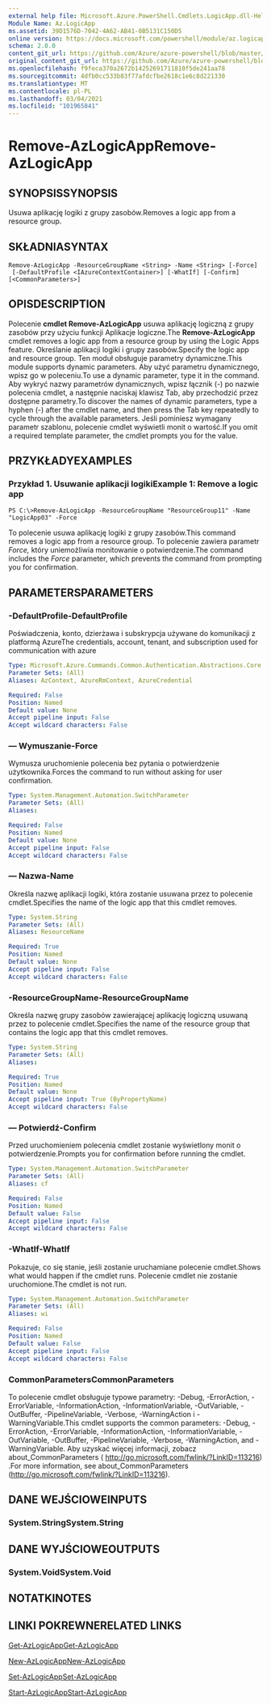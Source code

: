 ```yaml
---
external help file: Microsoft.Azure.PowerShell.Cmdlets.LogicApp.dll-Help.xml
Module Name: Az.LogicApp
ms.assetid: 39D1576D-7042-4A62-AB41-0B5131C150D5
online version: https://docs.microsoft.com/powershell/module/az.logicapp/remove-azlogicapp
schema: 2.0.0
content_git_url: https://github.com/Azure/azure-powershell/blob/master/src/LogicApp/LogicApp/help/Remove-AzLogicApp.md
original_content_git_url: https://github.com/Azure/azure-powershell/blob/master/src/LogicApp/LogicApp/help/Remove-AzLogicApp.md
ms.openlocfilehash: f9feca370a2672b14252691711810f5de241aa78
ms.sourcegitcommit: 4dfb0cc533b83f77afdcfbe2618c1e6c8d221330
ms.translationtype: MT
ms.contentlocale: pl-PL
ms.lasthandoff: 03/04/2021
ms.locfileid: "101965841"
---
```

# <span data-ttu-id="35eed-101">Remove-AzLogicApp</span><span class="sxs-lookup"><span data-stu-id="35eed-101">Remove-AzLogicApp</span></span>

## <span data-ttu-id="35eed-102">SYNOPSIS</span><span class="sxs-lookup"><span data-stu-id="35eed-102">SYNOPSIS</span></span>
<span data-ttu-id="35eed-103">Usuwa aplikację logiki z grupy zasobów.</span><span class="sxs-lookup"><span data-stu-id="35eed-103">Removes a logic app from a resource group.</span></span>

## <span data-ttu-id="35eed-104">SKŁADNIA</span><span class="sxs-lookup"><span data-stu-id="35eed-104">SYNTAX</span></span>

```
Remove-AzLogicApp -ResourceGroupName <String> -Name <String> [-Force]
 [-DefaultProfile <IAzureContextContainer>] [-WhatIf] [-Confirm] [<CommonParameters>]
```

## <span data-ttu-id="35eed-105">OPIS</span><span class="sxs-lookup"><span data-stu-id="35eed-105">DESCRIPTION</span></span>
<span data-ttu-id="35eed-106">Polecenie **cmdlet Remove-AzLogicApp** usuwa aplikację logiczną z grupy zasobów przy użyciu funkcji Aplikacje logiczne.</span><span class="sxs-lookup"><span data-stu-id="35eed-106">The **Remove-AzLogicApp** cmdlet removes a logic app from a resource group by using the Logic Apps feature.</span></span>
<span data-ttu-id="35eed-107">Określanie aplikacji logiki i grupy zasobów.</span><span class="sxs-lookup"><span data-stu-id="35eed-107">Specify the logic app and resource group.</span></span>
<span data-ttu-id="35eed-108">Ten moduł obsługuje parametry dynamiczne.</span><span class="sxs-lookup"><span data-stu-id="35eed-108">This module supports dynamic parameters.</span></span>
<span data-ttu-id="35eed-109">Aby użyć parametru dynamicznego, wpisz go w poleceniu.</span><span class="sxs-lookup"><span data-stu-id="35eed-109">To use a dynamic parameter, type it in the command.</span></span>
<span data-ttu-id="35eed-110">Aby wykryć nazwy parametrów dynamicznych, wpisz łącznik (-) po nazwie polecenia cmdlet, a następnie naciskaj klawisz Tab, aby przechodzić przez dostępne parametry.</span><span class="sxs-lookup"><span data-stu-id="35eed-110">To discover the names of dynamic parameters, type a hyphen (-) after the cmdlet name, and then press the Tab key repeatedly to cycle through the available parameters.</span></span>
<span data-ttu-id="35eed-111">Jeśli pominiesz wymagany parametr szablonu, polecenie cmdlet wyświetli monit o wartość.</span><span class="sxs-lookup"><span data-stu-id="35eed-111">If you omit a required template parameter, the cmdlet prompts you for the value.</span></span>

## <span data-ttu-id="35eed-112">PRZYKŁADY</span><span class="sxs-lookup"><span data-stu-id="35eed-112">EXAMPLES</span></span>

### <span data-ttu-id="35eed-113">Przykład 1. Usuwanie aplikacji logiki</span><span class="sxs-lookup"><span data-stu-id="35eed-113">Example 1: Remove a logic app</span></span>
```
PS C:\>Remove-AzLogicApp -ResourceGroupName "ResourceGroup11" -Name "LogicApp03" -Force
```

<span data-ttu-id="35eed-114">To polecenie usuwa aplikację logiki z grupy zasobów.</span><span class="sxs-lookup"><span data-stu-id="35eed-114">This command removes a logic app from a resource group.</span></span>
<span data-ttu-id="35eed-115">To polecenie zawiera parametr *Force,* który uniemożliwia monitowanie o potwierdzenie.</span><span class="sxs-lookup"><span data-stu-id="35eed-115">The command includes the *Force* parameter, which prevents the command from prompting you for confirmation.</span></span>

## <span data-ttu-id="35eed-116">PARAMETERS</span><span class="sxs-lookup"><span data-stu-id="35eed-116">PARAMETERS</span></span>

### <span data-ttu-id="35eed-117">-DefaultProfile</span><span class="sxs-lookup"><span data-stu-id="35eed-117">-DefaultProfile</span></span>
<span data-ttu-id="35eed-118">Poświadczenia, konto, dzierżawa i subskrypcja używane do komunikacji z platformą Azure</span><span class="sxs-lookup"><span data-stu-id="35eed-118">The credentials, account, tenant, and subscription used for communication with azure</span></span>

```yaml
Type: Microsoft.Azure.Commands.Common.Authentication.Abstractions.Core.IAzureContextContainer
Parameter Sets: (All)
Aliases: AzContext, AzureRmContext, AzureCredential

Required: False
Position: Named
Default value: None
Accept pipeline input: False
Accept wildcard characters: False
```

### <span data-ttu-id="35eed-119">— Wymuszanie</span><span class="sxs-lookup"><span data-stu-id="35eed-119">-Force</span></span>
<span data-ttu-id="35eed-120">Wymusza uruchomienie polecenia bez pytania o potwierdzenie użytkownika.</span><span class="sxs-lookup"><span data-stu-id="35eed-120">Forces the command to run without asking for user confirmation.</span></span>

```yaml
Type: System.Management.Automation.SwitchParameter
Parameter Sets: (All)
Aliases:

Required: False
Position: Named
Default value: None
Accept pipeline input: False
Accept wildcard characters: False
```

### <span data-ttu-id="35eed-121">— Nazwa</span><span class="sxs-lookup"><span data-stu-id="35eed-121">-Name</span></span>
<span data-ttu-id="35eed-122">Określa nazwę aplikacji logiki, która zostanie usuwana przez to polecenie cmdlet.</span><span class="sxs-lookup"><span data-stu-id="35eed-122">Specifies the name of the logic app that this cmdlet removes.</span></span>

```yaml
Type: System.String
Parameter Sets: (All)
Aliases: ResourceName

Required: True
Position: Named
Default value: None
Accept pipeline input: False
Accept wildcard characters: False
```

### <span data-ttu-id="35eed-123">-ResourceGroupName</span><span class="sxs-lookup"><span data-stu-id="35eed-123">-ResourceGroupName</span></span>
<span data-ttu-id="35eed-124">Określa nazwę grupy zasobów zawierającej aplikację logiczną usuwaną przez to polecenie cmdlet.</span><span class="sxs-lookup"><span data-stu-id="35eed-124">Specifies the name of the resource group that contains the logic app that this cmdlet removes.</span></span>

```yaml
Type: System.String
Parameter Sets: (All)
Aliases:

Required: True
Position: Named
Default value: None
Accept pipeline input: True (ByPropertyName)
Accept wildcard characters: False
```

### <span data-ttu-id="35eed-125">— Potwierdź</span><span class="sxs-lookup"><span data-stu-id="35eed-125">-Confirm</span></span>
<span data-ttu-id="35eed-126">Przed uruchomieniem polecenia cmdlet zostanie wyświetlony monit o potwierdzenie.</span><span class="sxs-lookup"><span data-stu-id="35eed-126">Prompts you for confirmation before running the cmdlet.</span></span>

```yaml
Type: System.Management.Automation.SwitchParameter
Parameter Sets: (All)
Aliases: cf

Required: False
Position: Named
Default value: False
Accept pipeline input: False
Accept wildcard characters: False
```

### <span data-ttu-id="35eed-127">-WhatIf</span><span class="sxs-lookup"><span data-stu-id="35eed-127">-WhatIf</span></span>
<span data-ttu-id="35eed-128">Pokazuje, co się stanie, jeśli zostanie uruchamiane polecenie cmdlet.</span><span class="sxs-lookup"><span data-stu-id="35eed-128">Shows what would happen if the cmdlet runs.</span></span>
<span data-ttu-id="35eed-129">Polecenie cmdlet nie zostanie uruchomione.</span><span class="sxs-lookup"><span data-stu-id="35eed-129">The cmdlet is not run.</span></span>

```yaml
Type: System.Management.Automation.SwitchParameter
Parameter Sets: (All)
Aliases: wi

Required: False
Position: Named
Default value: False
Accept pipeline input: False
Accept wildcard characters: False
```

### <span data-ttu-id="35eed-130">CommonParameters</span><span class="sxs-lookup"><span data-stu-id="35eed-130">CommonParameters</span></span>
<span data-ttu-id="35eed-131">To polecenie cmdlet obsługuje typowe parametry: -Debug, -ErrorAction, -ErrorVariable, -InformationAction, -InformationVariable, -OutVariable, -OutBuffer, -PipelineVariable, -Verbose, -WarningAction i -WarningVariable.</span><span class="sxs-lookup"><span data-stu-id="35eed-131">This cmdlet supports the common parameters: -Debug, -ErrorAction, -ErrorVariable, -InformationAction, -InformationVariable, -OutVariable, -OutBuffer, -PipelineVariable, -Verbose, -WarningAction, and -WarningVariable.</span></span> <span data-ttu-id="35eed-132">Aby uzyskać więcej informacji, zobacz about_CommonParameters ( http://go.microsoft.com/fwlink/?LinkID=113216) .</span><span class="sxs-lookup"><span data-stu-id="35eed-132">For more information, see about_CommonParameters (http://go.microsoft.com/fwlink/?LinkID=113216).</span></span>

## <span data-ttu-id="35eed-133">DANE WEJŚCIOWE</span><span class="sxs-lookup"><span data-stu-id="35eed-133">INPUTS</span></span>

### <span data-ttu-id="35eed-134">System.String</span><span class="sxs-lookup"><span data-stu-id="35eed-134">System.String</span></span>

## <span data-ttu-id="35eed-135">DANE WYJŚCIOWE</span><span class="sxs-lookup"><span data-stu-id="35eed-135">OUTPUTS</span></span>

### <span data-ttu-id="35eed-136">System.Void</span><span class="sxs-lookup"><span data-stu-id="35eed-136">System.Void</span></span>

## <span data-ttu-id="35eed-137">NOTATKI</span><span class="sxs-lookup"><span data-stu-id="35eed-137">NOTES</span></span>

## <span data-ttu-id="35eed-138">LINKI POKREWNE</span><span class="sxs-lookup"><span data-stu-id="35eed-138">RELATED LINKS</span></span>

[<span data-ttu-id="35eed-139">Get-AzLogicApp</span><span class="sxs-lookup"><span data-stu-id="35eed-139">Get-AzLogicApp</span></span>](./Get-AzLogicApp.md)

[<span data-ttu-id="35eed-140">New-AzLogicApp</span><span class="sxs-lookup"><span data-stu-id="35eed-140">New-AzLogicApp</span></span>](./New-AzLogicApp.md)

[<span data-ttu-id="35eed-141">Set-AzLogicApp</span><span class="sxs-lookup"><span data-stu-id="35eed-141">Set-AzLogicApp</span></span>](./Set-AzLogicApp.md)

[<span data-ttu-id="35eed-142">Start-AzLogicApp</span><span class="sxs-lookup"><span data-stu-id="35eed-142">Start-AzLogicApp</span></span>](./Start-AzLogicApp.md)


